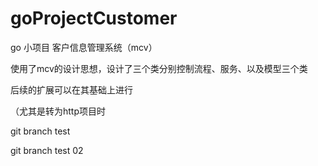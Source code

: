 # goProjectCustomer
go 小项目 客户信息管理系统（mcv）

使用了mcv的设计思想，设计了三个类分别控制流程、服务、以及模型三个类

后续的扩展可以在其基础上进行

（尤其是转为http项目时

git branch test

git branch test 02
